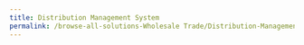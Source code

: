```yaml
---
title: Distribution Management System
permalink: /browse-all-solutions-Wholesale Trade/Distribution-Management-System
---
```


